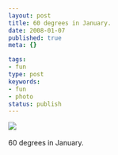 ```yaml
---
layout: post
title: 60 degrees in January.
date: 2008-01-07
published: true
meta: {}

tags:
- fun
type: post
keywords:
- fun
- photo
status: publish
---
```

![](http://media.eick.us/2011/05/4Lbi8pbnE3x2i2fiVHOUCKwp_4001.jpg)<br /><br />60 degrees in January.
